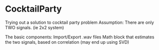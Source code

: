 # CocktailParty

Trying out a solution to cocktail party problem
Assumption: There are only TWO signals. (ie 2x2 system)


The basic components:
Import/Export .wav files
Math block that estimates the two signals, based on correlation (may end up using SVD)
